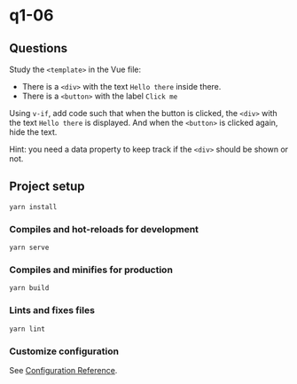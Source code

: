 # q1-06

## Questions
Study the `<template>` in the Vue file:
* There is a `<div>` with the text `Hello there` inside there. 
* There is a `<button>` with the label `Click me`

Using `v-if`, add code such that when the button is clicked, the `<div>` with the text `Hello there` is displayed. And when the `<button>` is clicked again, hide the text. 

Hint: you need a data property to keep track if the `<div>` should be shown or not.

## Project setup
```
yarn install
```

### Compiles and hot-reloads for development
```
yarn serve
```

### Compiles and minifies for production
```
yarn build
```

### Lints and fixes files
```
yarn lint
```

### Customize configuration
See [Configuration Reference](https://cli.vuejs.org/config/).
